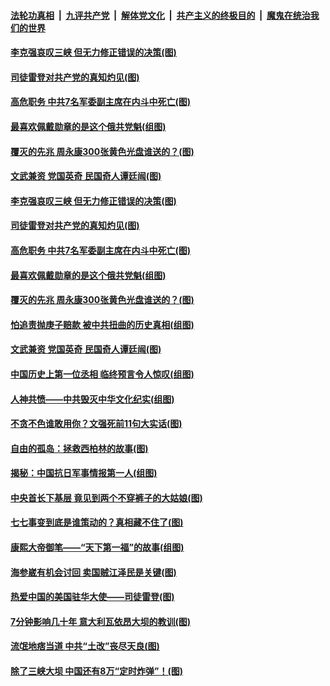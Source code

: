 

####  [法轮功真相](../../../../basic/blob/master/README.md?t=07101402) &nbsp;|&nbsp; [九评共产党](../../../../9ping.md/blob/master/README.md?t=07101402) &nbsp;|&nbsp; [解体党文化](../../../../jtdwh.md/blob/master/README.md?t=07101402)  &nbsp;|&nbsp; [共产主义的终极目的](../../../../gczydzjmd.md/blob/master/README.md?t=07101402) &nbsp;|&nbsp; [魔鬼在统治我们的世界](../../../../mgztzwmdsj.md/blob/master/README.md?t=07101402) 

#### [李克强哀叹三峡 但无力修正错误的决策(图)](../pages/p6/937538.md?t=07101402) 

#### [司徒雷登对共产党的真知灼见(图)](../pages/p6/934960.md?t=07101402) 

#### [高危职务 中共7名军委副主席在内斗中死亡(图)](../pages/p6/937966.md?t=07101402) 

#### [最喜欢佩戴勋章的是这个俄共党魁(组图)](../pages/p6/938666.md?t=07101402) 

#### [覆灭的先兆 周永康300张黄色光盘谁送的？(图)](../pages/p6/938537.md?t=07101402) 

#### [文武兼资 党国英奇 民国奇人谭廷闿(图)](../pages/p6/938512.md?t=07101402) 

#### [李克强哀叹三峡 但无力修正错误的决策(图)](../pages/p6/937538.md?t=07101402) 

#### [司徒雷登对共产党的真知灼见(图)](../pages/p6/934960.md?t=07101402) 

#### [高危职务 中共7名军委副主席在内斗中死亡(图)](../pages/p6/937966.md?t=07101402) 

#### [最喜欢佩戴勋章的是这个俄共党魁(组图)](../pages/p6/938666.md?t=07101402) 

#### [覆灭的先兆 周永康300张黄色光盘谁送的？(图)](../pages/p6/938537.md?t=07101402) 

#### [怕追责抛庚子赔款 被中共扭曲的历史真相(组图)](../pages/p6/938779.md?t=07101402) 

#### [文武兼资 党国英奇 民国奇人谭廷闿(图)](../pages/p6/938512.md?t=07101402) 

#### [中国历史上第一位丞相 临终预言令人惊叹(组图)](../pages/p6/938665.md?t=07101402) 

#### [人神共愤——中共毁灭中华文化纪实(组图)](../pages/p6/938791.md?t=07101402) 

#### [不贪不色谁敢用你？文强死前11句大实话(图)](../pages/p6/938533.md?t=07101402) 

#### [自由的孤岛：拯救西柏林的故事(图)](../pages/p6/938683.md?t=07101402) 

#### [揭秘：中国抗日军事情报第一人(组图)](../pages/p6/938662.md?t=07101402) 

#### [中央首长下基层 竟见到两个不穿裤子的大姑娘(图)](../pages/p6/937961.md?t=07101402) 

#### [七七事变到底是谁策动的？真相藏不住了(图)](../pages/p6/918522.md?t=07101402) 

#### [康熙大帝御笔——“天下第一福”的故事(组图)](../pages/p6/938350.md?t=07101402) 

#### [海参崴有机会讨回 卖国贼江泽民是关键(图)](../pages/p6/938782.md?t=07101402) 

#### [热爱中国的美国驻华大使——司徒雷登(图)](../pages/p6/934961.md?t=07101402) 

#### [7分钟影响几十年 意大利瓦依昂大坝的教训(图)](../pages/p6/937542.md?t=07101402) 

#### [流氓地痞当道 中共“土改”丧尽天良(图)](../pages/p6/937896.md?t=07101402) 

#### [除了三峡大坝 中国还有8万“定时炸弹”！(图)](../pages/p6/937540.md?t=07101402) 

